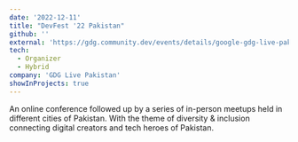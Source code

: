 ```yaml
---
date: '2022-12-11'
title: "DevFest '22 Pakistan"
github: ''
external: 'https://gdg.community.dev/events/details/google-gdg-live-pakistan-presents-devfest-2022-pakistan/'
tech:
  - Organizer
  - Hybrid
company: 'GDG Live Pakistan'
showInProjects: true
---
```


An online conference followed up by a series of in-person meetups held in different cities of Pakistan. With the theme of diversity & inclusion connecting digital creators and tech heroes of Pakistan.